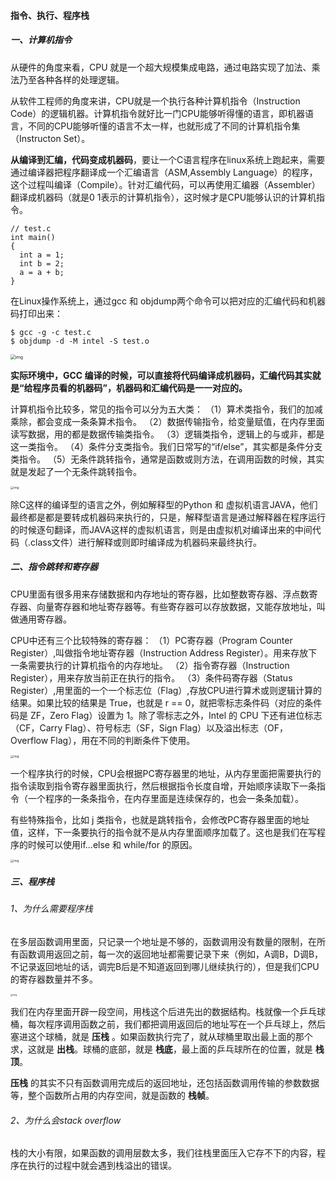 #### 指令、执行、程序栈

##### 一、计算机指令

从硬件的角度来看，CPU 就是一个超大规模集成电路，通过电路实现了加法、乘法乃至各种各样的处理逻辑。

从软件工程师的角度来讲，CPU就是一个执行各种计算机指令（Instruction Code）的逻辑机器。计算机指令就好比一门CPU能够听得懂的语言，即机器语言，不同的CPU能够听懂的语言不太一样，也就形成了不同的计算机指令集（Instructon Set）。

**从编译到汇编，代码变成机器码**，要让一个C语言程序在linux系统上跑起来，需要通过编译器把程序翻译成一个汇编语言（ASM,Assembly Language）的程序，这个过程叫编译（Compile）。针对汇编代码，可以再使用汇编器（Assembler）翻译成机器码（就是0 1表示的计算机指令），这时候才是CPU能够认识的计算机指令。

```
// test.c
int main()
{
  int a = 1; 
  int b = 2;
  a = a + b;
}
```

在Linux操作系统上，通过gcc 和 objdump两个命令可以把对应的汇编代码和机器码打印出来：

```
$ gcc -g -c test.c
$ objdump -d -M intel -S test.o  
```

<img src="https://liuyang-picbed.oss-cn-shanghai.aliyuncs.com/img/67cf3c90ac9bde229352e1be0db24b5b.png" alt="img" style="zoom:50%;" />

**实际环境中，GCC 编译的时候，可以直接将代码编译成机器码，汇编代码其实就是“给程序员看的机器码”，机器码和汇编代码是一一对应的。**

计算机指令比较多，常见的指令可以分为五大类：
（1）算术类指令，我们的加减乘除，都会变成一条条算术指令。
（2）数据传输指令，给变量赋值，在内存里面读写数据，用的都是数据传输类指令。
（3）逻辑类指令，逻辑上的与或非，都是这一类指令。
（4）条件分支类指令。我们日常写的“if/else”，其实都是条件分支类指令。
（5）无条件跳转指令，通常是函数或则方法，在调用函数的时候，其实就是发起了一个无条件跳转指令。

<img src="https://liuyang-picbed.oss-cn-shanghai.aliyuncs.com/img/ebfd3bfe5dba764cdcf871e23b29f197.jpeg" alt="img" style="zoom: 33%;" />

除C这样的编译型的语言之外，例如解释型的Python 和 虚拟机语言JAVA，他们最终都是都是要转成机器码来执行的，只是，解释型语言是通过解释器在程序运行的时候逐句翻译，而JAVA这样的虚拟机语言，则是由虚拟机对编译出来的中间代码（.class文件）进行解释或则即时编译成为机器码来最终执行。

##### 二、指令跳转和寄存器

CPU里面有很多用来存储数据和内存地址的寄存器，比如整数寄存器、浮点数寄存器、向量寄存器和地址寄存器等。有些寄存器可以存放数据，又能存放地址，叫做通用寄存器。

CPU中还有三个比较特殊的寄存器：
（1）PC寄存器（Program Counter Register）,叫做指令地址寄存器（Instruction Address Register）。用来存放下一条需要执行的计算机指令的内存地址。
（2）指令寄存器（Instruction Register），用来存放当前正在执行的指令。
（3）条件码寄存器（Status Register）,用里面的一个一个标志位（Flag）,存放CPU进行算术或则逻辑计算的结果。如果比较的结果是 True，也就是 r == 0，就把零标志条件码（对应的条件码是 ZF，Zero Flag）设置为 1。除了零标志之外，Intel 的 CPU 下还有进位标志（CF，Carry Flag）、符号标志（SF，Sign Flag）以及溢出标志（OF，Overflow Flag），用在不同的判断条件下使用。

<img src="https://liuyang-picbed.oss-cn-shanghai.aliyuncs.com/img/ad91b005e97959d571bbd2a0fa30b48a.jpeg" alt="img" style="zoom: 33%;" />

一个程序执行的时候，CPU会根据PC寄存器里的地址，从内存里面把需要执行的指令读取到指令寄存器里面执行，然后根据指令长度自增，开始顺序读取下一条指令（一个程序的一条条指令，在内存里面是连续保存的，也会一条条加载）。

有些特殊指令，比如 j 类指令，也就是跳转指令，会修改PC寄存器里面的地址值，这样，下一条要执行的指令就不是从内存里面顺序加载了。这也是我们在写程序的时候可以使用if...else 和 while/for 的原因。

<img src="https://liuyang-picbed.oss-cn-shanghai.aliyuncs.com/img/b439cebb2d85496ad6eef2f61071aefa.jpeg" alt="img" style="zoom:33%;" />

##### 三、程序栈

###### 1、为什么需要程序栈

在多层函数调用里面，只记录一个地址是不够的，函数调用没有数量的限制，在所有函数调用返回之前，每一次的返回地址都需要记录下来（例如，A调B，D调B，不记录返回地址的话，调完B后是不知道返回到哪儿继续执行的），但是我们CPU的寄存器数量并不多。

<img src="https://liuyang-picbed.oss-cn-shanghai.aliyuncs.com/img/d0c75219d3a528c920c2a593daaf77be.jpeg" alt="img" style="zoom: 25%;" />

我们在内存里面开辟一段空间，用栈这个后进先出的数据结构。栈就像一个乒乓球桶，每次程序调用函数之前，我们都把调用返回后的地址写在一个乒乓球上，然后塞进这个球桶，就是 **压栈** 。如果函数执行完了，就从球桶里取出最上面的那个求，这就是 **出栈**。球桶的底部，就是 **栈底**，最上面的乒乓球所在的位置，就是 **栈顶**。

**压栈** 的其实不只有函数调用完成后的返回地址，还包括函数调用传输的参数数据等，整个函数所占用的内存空间，就是函数的 **栈帧**。

###### 2、为什么会stack overflow

栈的大小有限，如果函数的调用层数太多，我们往栈里面压入它存不下的内容，程序在执行的过程中就会遇到栈溢出的错误。